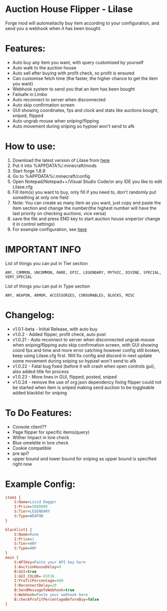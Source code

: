 <h1> Auction House Flipper - Lilase</h1>
Forge mod will automatiaclly buy item according to your configuration, and send you a webhook when it has been bought.

# Features:
- Auto buy any item you want, with query customised by yourself
- Auto walk to the auction house
- Auto sell after buying with profit check, so profit is ensured
- Can customise fetch time (the faster, the higher chance to get the item you want)
- Webhook system to send you that an item has been bought
- Failsafe in Limbo
- Auto reconnect to server when disconnected
- Auto skip confirmation screen
- GUI showing coordinates, fps and clock and stats like auctions bought, sniped, flipped
- Auto ungrab mouse when sniping/flipping
- Auto movement during sniping so hypixel won't send to afk

# How to use:
1. Download the latest version of Lilase from [here](https://github.com/night0721/Lilase/releases)
2. Put it into %APPDATA%/.minecraft/mods
3. Start forge 1.8.9
4. Go to %APPDATA%/.minecraft/config
5. Open Notepad/Notepad++/Visual Studio Code/or any IDE you like to edit Lilase.cfg
6. Fill item(s) you want to buy, only fill if you need to, don't randomly put something at only one field
7. Note: You can create as many item as you want, just copy and paste the item section and change the number(the highest number will have the last priority on checking auctions, vice versa)
8. save the file and press END key to start auction house sniper(or change it in control settings)
9. For example configuration, see [here](https://github.com/night0721/Lilase#example-config)

# **IMPORTANT INFO**

List of things you can put in Tier section
```
ANY, COMMON, UNCOMMON, RARE, EPIC, LEGENDARY, MYTHIC, DIVINE, SPECIAL, VERY_SPECIAL
```
List of things you can put in Type section
```
ANY, WEAPON, ARMOR, ACCESSORIES, CONSUMABLES, BLOCKS, MISC
```
# Changelog:
- v1.0.1-beta - Initial Release, with auto buy
- v1.0.2 - Added flipper, profit check, auto post
- v1.0.21 - 
     Auto reconnect to server when disconnected
     ungrab mouse when sniping/flipping
     auto skip confirmation screen, with GUI showing coord fps and time and more error catching
     however config still broken, keep using Lilase.cfg first. Will fix config and discord in next update
     some movement during sniping so hypixel won't send to afk
- v1.0.22 - Fatal bug fixed (before it will crash when open controls gui), also added title for process
- v1.0.23 - More lines in GUI, flipped, posted, sniped
- v1.0.24 - 
     remove the use of org.json dependency 
     fixing flipper could not be started when item is sniped
     making send auction to be toggleable
     added blacklist for sniping
     
# To Do Features:
- Console client??
- Page flipper for specific items(query)
- Wither Impact in lore check
- Blue omelette in lore check
- Cookie compatible
- pre api?
- upper bound and lower bound for sniping as upper bound is specified right now

# Example Config:
```cfg
item1 {
    S:Name=Livid Dagger
    I:Price=5000000
    S:Tier=LEGENDARY
    S:Type=WEAPON
}

blacklist1 {
    S:Name=Rune
    I:Price=1
    S:Tier=ANY
    S:Type=ANY
}
main {
    S:APIKey=Paste your API key here
    I:AuctionHouseDelay=9
    B:GUI=true
    I:GUI_COLOR=-65536
    I:ProfitPercentage=400
    I:ReconnectDelay=20
    B:SendMessageToWebhook=true
    S:Webhook=Paste your webhook here
    B:checkProfitPercentageBeforeBuy=false
}
```